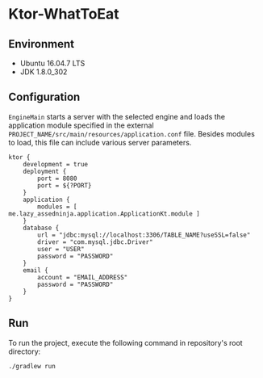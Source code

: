 # Ktor-WhatToEat

## Environment
* Ubuntu 16.04.7 LTS
* JDK 1.8.0_302

## Configuration
`EngineMain` starts a server with the selected engine and loads the application module specified in the external `PROJECT_NAME/src/main/resources/application.conf` file. 
Besides modules to load, this file can include various server parameters. 
```
ktor {
    development = true
    deployment {
        port = 8080
        port = ${?PORT}
    }
    application {
        modules = [ me.lazy_assedninja.application.ApplicationKt.module ]
    }
    database {
        url = "jdbc:mysql://localhost:3306/TABLE_NAME?useSSL=false"
        driver = "com.mysql.jdbc.Driver"
        user = "USER"
        password = "PASSWORD"
    }
    email {
        account = "EMAIL_ADDRESS"
        password = "PASSWORD"
    }
}
```

## Run
To run the project, execute the following command in repository's root directory:
```shell
./gradlew run
```
